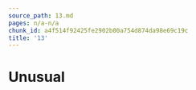 ```yaml
---
source_path: 13.md
pages: n/a-n/a
chunk_id: a4f514f92425fe2902b00a754d874da98e69c19c
title: '13'
---
```

# Unusual
